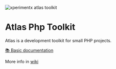 
![xperimentx atlas toolkit](/doc/images/atlas.png) 


# Atlas Php Toolkit
Atlas is a development toolkit for small PHP projects.

[:books: Basic documentation](Atlas/doc)

More info in [wiki](https://github.com/xperimentx/atlas/wiki)
